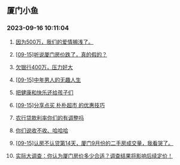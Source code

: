 ## 厦门小鱼 
### 2023-09-16 10:11:04

1. [因为500万，我们的爱情搁浅了。](http://bbs.xmfish.com/read-htm-tid-18072750.html)

2. [[09-15]听说厦门房价跌了，真的假的？](http://bbs.xmfish.com/read-htm-tid-18072711.html)

3. [欠银行400万，压力好大](http://bbs.xmfish.com/read-htm-tid-18072782.html)

4. [[09-15]中年男人的无趣人生](http://bbs.xmfish.com/read-htm-tid-18072863.html)

5. [把健康和快乐还给孩子们](http://bbs.xmfish.com/read-htm-tid-18072676.html)

6. [[09-15]分享点买 朴朴超市 的优惠技巧](http://bbs.xmfish.com/read-htm-tid-18072831.html)

7. [农行贷款利率你们的有调整吗](http://bbs.xmfish.com/read-htm-tid-18072757.html)

8. [你们说收不收、哈哈哈](http://bbs.xmfish.com/read-htm-tid-18072828.html)

9. [[09-15]认房不认贷第14天，厦门9月份的二手房成交量，我看哭了。](http://bbs.xmfish.com/read-htm-tid-18072710.html)

10. [实际大调查：你认为厦门房价多少合适？调查结果将影响后续定价！](http://bbs.xmfish.com/read-htm-tid-18072746.html)

